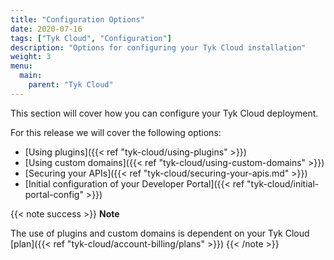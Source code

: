 ```yaml
---
title: "Configuration Options"
date: 2020-07-16
tags: ["Tyk Cloud", "Configuration"]
description: "Options for configuring your Tyk Cloud installation"
weight: 3
menu:
  main:
    parent: "Tyk Cloud"
---
```


This section will cover how you can configure your Tyk Cloud deployment.

For this release we will cover the following options:

- [Using plugins]({{< ref "tyk-cloud/using-plugins" >}})
- [Using custom domains]({{< ref "tyk-cloud/using-custom-domains" >}})
- [Securing your APIs]({{< ref "tyk-cloud/securing-your-apis.md" >}})
- [Initial configuration of your Developer Portal]({{< ref "tyk-cloud/initial-portal-config" >}})

{{< note success >}}
**Note**
 
The use of plugins and custom domains is dependent on your Tyk Cloud [plan]({{< ref "tyk-cloud/account-billing/plans" >}})
{{< /note >}}